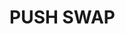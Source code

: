 # PUSH SWAP
[](https://media.giphy.com/media/v1.Y2lkPTc5MGI3NjExaGU0eGJnbzY5enA0YXU0andxcmZ4d3A3N3doamowcHZqY3c1MHd3YiZlcD12MV9pbnRlcm5hbF9naWZfYnlfaWQmY3Q9Zw/NPcFZ9J8qf2RXxGk9Y/giphy.gif)